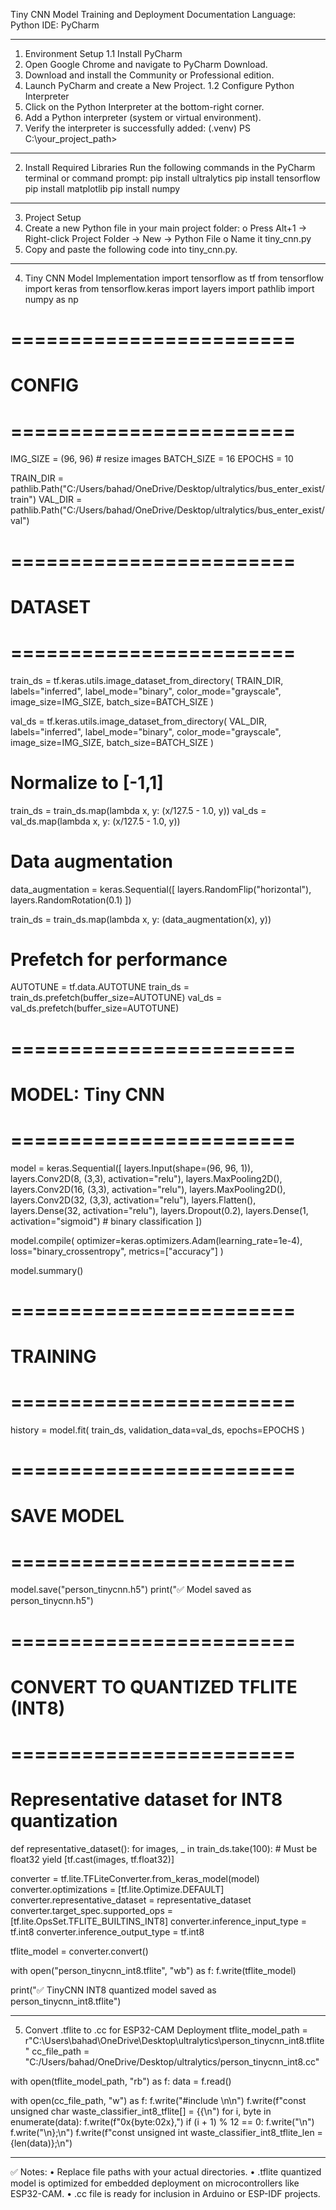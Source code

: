 Tiny CNN Model Training and Deployment Documentation
Language: Python
IDE: PyCharm
________________________________________
1. Environment Setup
1.1 Install PyCharm
1.	Open Google Chrome and navigate to PyCharm Download.
2.	Download and install the Community or Professional edition.
3.	Launch PyCharm and create a New Project.
1.2 Configure Python Interpreter
1.	Click on the Python Interpreter at the bottom-right corner.
2.	Add a Python interpreter (system or virtual environment).
3.	Verify the interpreter is successfully added:
(.venv) PS C:\your_project_path>
________________________________________
2. Install Required Libraries
Run the following commands in the PyCharm terminal or command prompt:
pip install ultralytics
pip install tensorflow
pip install matplotlib
pip install numpy
________________________________________
3. Project Setup
1.	Create a new Python file in your main project folder:
o	Press Alt+1 → Right-click Project Folder → New → Python File
o	Name it tiny_cnn.py
2.	Copy and paste the following code into tiny_cnn.py.
________________________________________
4. Tiny CNN Model Implementation
import tensorflow as tf
from tensorflow import keras
from tensorflow.keras import layers
import pathlib
import numpy as np

# ========================
# CONFIG
# ========================
IMG_SIZE = (96, 96)      # resize images
BATCH_SIZE = 16
EPOCHS = 10

TRAIN_DIR = pathlib.Path("C:/Users/bahad/OneDrive/Desktop/ultralytics/bus_enter_exist/train")
VAL_DIR   = pathlib.Path("C:/Users/bahad/OneDrive/Desktop/ultralytics/bus_enter_exist/val")

# ========================
# DATASET
# ========================
train_ds = tf.keras.utils.image_dataset_from_directory(
    TRAIN_DIR,
    labels="inferred",
    label_mode="binary",
    color_mode="grayscale",
    image_size=IMG_SIZE,
    batch_size=BATCH_SIZE
)

val_ds = tf.keras.utils.image_dataset_from_directory(
    VAL_DIR,
    labels="inferred",
    label_mode="binary",
    color_mode="grayscale",
    image_size=IMG_SIZE,
    batch_size=BATCH_SIZE
)

# Normalize to [-1,1]
train_ds = train_ds.map(lambda x, y: (x/127.5 - 1.0, y))
val_ds   = val_ds.map(lambda x, y: (x/127.5 - 1.0, y))

# Data augmentation
data_augmentation = keras.Sequential([
    layers.RandomFlip("horizontal"),
    layers.RandomRotation(0.1)
])

train_ds = train_ds.map(lambda x, y: (data_augmentation(x), y))

# Prefetch for performance
AUTOTUNE = tf.data.AUTOTUNE
train_ds = train_ds.prefetch(buffer_size=AUTOTUNE)
val_ds = val_ds.prefetch(buffer_size=AUTOTUNE)

# ========================
# MODEL: Tiny CNN
# ========================
model = keras.Sequential([
    layers.Input(shape=(96, 96, 1)),
    layers.Conv2D(8, (3,3), activation="relu"),
    layers.MaxPooling2D(),
    layers.Conv2D(16, (3,3), activation="relu"),
    layers.MaxPooling2D(),
    layers.Conv2D(32, (3,3), activation="relu"),
    layers.Flatten(),
    layers.Dense(32, activation="relu"),
    layers.Dropout(0.2),
    layers.Dense(1, activation="sigmoid")  # binary classification
])

model.compile(
    optimizer=keras.optimizers.Adam(learning_rate=1e-4),
    loss="binary_crossentropy",
    metrics=["accuracy"]
)

model.summary()

# ========================
# TRAINING
# ========================
history = model.fit(
    train_ds,
    validation_data=val_ds,
    epochs=EPOCHS
)

# ========================
# SAVE MODEL
# ========================
model.save("person_tinycnn.h5")
print("✅ Model saved as person_tinycnn.h5")

# ========================
# CONVERT TO QUANTIZED TFLITE (INT8)
# ========================
# Representative dataset for INT8 quantization
def representative_dataset():
    for images, _ in train_ds.take(100):
        # Must be float32
        yield [tf.cast(images, tf.float32)]

converter = tf.lite.TFLiteConverter.from_keras_model(model)
converter.optimizations = [tf.lite.Optimize.DEFAULT]
converter.representative_dataset = representative_dataset
converter.target_spec.supported_ops = [tf.lite.OpsSet.TFLITE_BUILTINS_INT8]
converter.inference_input_type = tf.int8
converter.inference_output_type = tf.int8

tflite_model = converter.convert()

with open("person_tinycnn_int8.tflite", "wb") as f:
    f.write(tflite_model)

print("✅ TinyCNN INT8 quantized model saved as person_tinycnn_int8.tflite")

________________________________________
5. Convert .tflite to .cc for ESP32-CAM Deployment
tflite_model_path = r"C:\Users\bahad\OneDrive\Desktop\ultralytics\person_tinycnn_int8.tflite"
cc_file_path = "C:/Users/bahad/OneDrive/Desktop/ultralytics/person_tinycnn_int8.cc"

with open(tflite_model_path, "rb") as f:
    data = f.read()

with open(cc_file_path, "w") as f:
    f.write("#include <cstdint>\n\n")
    f.write(f"const unsigned char waste_classifier_int8_tflite[] = {{\n")
    for i, byte in enumerate(data):
        f.write(f"0x{byte:02x},")
        if (i + 1) % 12 == 0:
            f.write("\n")
    f.write("\n};\n")
    f.write(f"const unsigned int waste_classifier_int8_tflite_len = {len(data)};\n")
________________________________________
✅ Notes:
•	Replace file paths with your actual directories.
•	.tflite quantized model is optimized for embedded deployment on microcontrollers like ESP32-CAM.
•	.cc file is ready for inclusion in Arduino or ESP-IDF projects.

